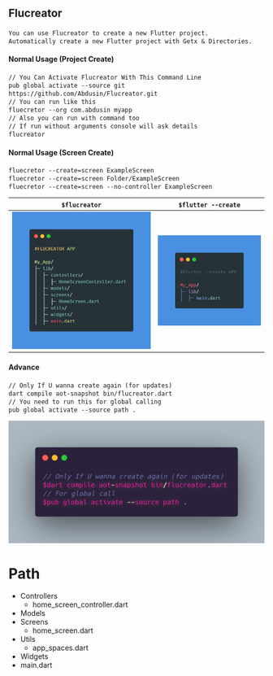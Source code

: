 ## Flucreator

    You can use Flucreator to create a new Flutter project.
    Automatically create a new Flutter project with Getx & Directories. 

#### Normal Usage (Project Create)
```
// You Can Activate Flucreator With This Command Line 
pub global activate --source git https://github.com/Abdusin/Flucreator.git
// You can run like this
fluecretor --org com.abdusin myapp
// Also you can run with command too 
// If run without arguments console will ask details
flucreator
```
#### Normal Usage (Screen Create)
```
fluecretor --create=screen ExampleScreen
fluecretor --create=screen Folder/ExampleScreen
fluecretor --create=screen --no-controller ExampleScreen
```

`$flucreator`             |  `$flutter --create`
:-------------------------:|:-------------------------:
![](flucreator.png)  |  ![](flutter.png)

#### Advance
```
// Only If U wanna create again (for updates)
dart compile aot-snapshot bin/flucreator.dart
// You need to run this for global calling
pub global activate --source path .
```
![code](code.png)

# Path
 * Controllers
    * home_screen_controller.dart
 * Models
 * Screens
    * home_screen.dart
 * Utils
    * app_spaces.dart
 * Widgets
 * main.dart
